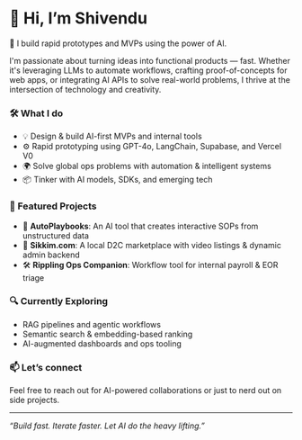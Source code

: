 # 👋 Hi, I’m Shivendu

🚀 I build rapid prototypes and MVPs using the power of AI.

I'm passionate about turning ideas into functional products — fast. Whether it's leveraging LLMs to automate workflows, crafting proof-of-concepts for web apps, or integrating AI APIs to solve real-world problems, I thrive at the intersection of technology and creativity.

### 🛠 What I do
- 💡 Design & build AI-first MVPs and internal tools
- ⚙️ Rapid prototyping using GPT-4o, LangChain, Supabase, and Vercel V0
- 🌍 Solve global ops problems with automation & intelligent systems
- 📦 Tinker with AI models, SDKs, and emerging tech

### 📂 Featured Projects
- 🧠 **AutoPlaybooks**: An AI tool that creates interactive SOPs from unstructured data
- 💼 **Sikkim.com**: A local D2C marketplace with video listings & dynamic admin backend
- 🛠 **Rippling Ops Companion**: Workflow tool for internal payroll & EOR triage

### 🔍 Currently Exploring
- RAG pipelines and agentic workflows  
- Semantic search & embedding-based ranking  
- AI-augmented dashboards and ops tooling  

### 📫 Let’s connect
Feel free to reach out for AI-powered collaborations or just to nerd out on side projects.

---
_“Build fast. Iterate faster. Let AI do the heavy lifting.”_
